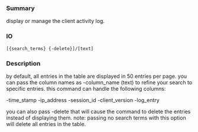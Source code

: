 ### Summary ###

display or manage the client activity log.

### IO ###

```[{search_terms} {-delete}]/[text]```

### Description ###

by default, all entries in the table are displayed in 50 entries per page. you can pass the column names as -column_name (text) to refine your search to specific entries. this command can handle the following columns:

-time_stamp
-ip_address
-session_id
-client_version
-log_entry

you can also pass -delete that will cause the command to delete the entries instead of displaying them. note: passing no search terms with this option will delete all entries in the table.